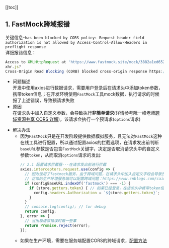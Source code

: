 [[toc]]
## 1. FastMock跨域报错
关键信息-`has been blocked by CORS policy: Request header field authorization is not allowed by Access-Control-Allow-Headers in preflight response`  
详细报错信息：
```js
Access to XMLHttpRequest at 'https://www.fastmock.site/mock/3882a1ed652f588dfe1c0281aab0c80d/hadoop/getAPITableData' from origin 'http://localhost:8080' has been blocked by CORS policy: Request header field authorization is not allowed by Access-Control-Allow-Headers in preflight response.
xhr.js?
Cross-Origin Read Blocking (CORB) blocked cross-origin response https://www.fastmock.site/mock/3882a1ed652f588dfe1c0281aab0c80d/hadoop/getAPITableData with MIME type application/json. See https://www.chromestatus.com/feature/5629709824032768 for more details.
```
- 问题描述  
开发中使用axios进行数据请求，需要用户登录后在请求头中添加token参数，携带token信息；在开发环境使用`FastMock`工具mock数据，执行请求的时候报了上述错误，导致预请求失败
- 原因  
在请求头中加入自定义参数，会导致执行**非简单请求**(详情参考阮一峰老师[跨域资源共享 CORS 详解](http://www.ruanyifeng.com/blog/2016/04/cors.html))，该请求会执行一个预请求(`options`请求)
<img-show :img-info="{src:'https://raw.githubusercontent.com/7neves/CloudImg/master/images/20190805142131.png',description:'options预请求'}"/>

- 解决办法
  - 因为`FastMock`只是在开发阶段提供数据模拟服务，且无法对`FastMock`这种在线工具进行配置，所以通过配置axios的拦截选项，在请求发出前判断`baseURL`参数是否包含`FastMock`关键字，决定是否取消请求头中的自定义参数`token`，从而取消`options`请求的发出:
      ```js
      // 2.1 配置请求拦截器---在请求发出前进行拦截
      axios.interceptors.request.use(config => {
        // 因为使用了fastmock服务，由于跨域问题，在请求头中加入自定义字段会导致预请求options请求失败，在此做判断
        // 正常的生产环境服务端可以配置跨域问题：https://www.cnblogs.com/caimuqing/p/6733405.html
        if (configBaseURL.indexOf('fastmock') === -1) {
          if (store.getters.token) { // 如果已经登录，在请求头中携带token信息
            config.headers.Authorization = `${store.getters.token}`;
          }
        }
        // console.log(config); // for debug
        return config;
      }, error => {
        // 当出现请求错误时做一些事
        return Promise.reject(error);
      });
      ```
  - 如果在生产环境，需要在服务端配置CORS的跨域请求，[配置方法](https://www.cnblogs.com/caimuqing/p/6733405.html)